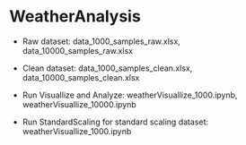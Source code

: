 # WeatherAnalysis

- Raw dataset:
data_1000_samples_raw.xlsx,
data_10000_samples_raw.xlsx

- Clean dataset:
data_1000_samples_clean.xlsx,
data_10000_samples_clean.xlsx


- Run Visuallize and Analyze:
weatherVisuallize_1000.ipynb,
weatherVisuallize_10000.ipynb


- Run StandardScaling for standard scaling dataset:
weatherVisuallize_1000.ipynb
